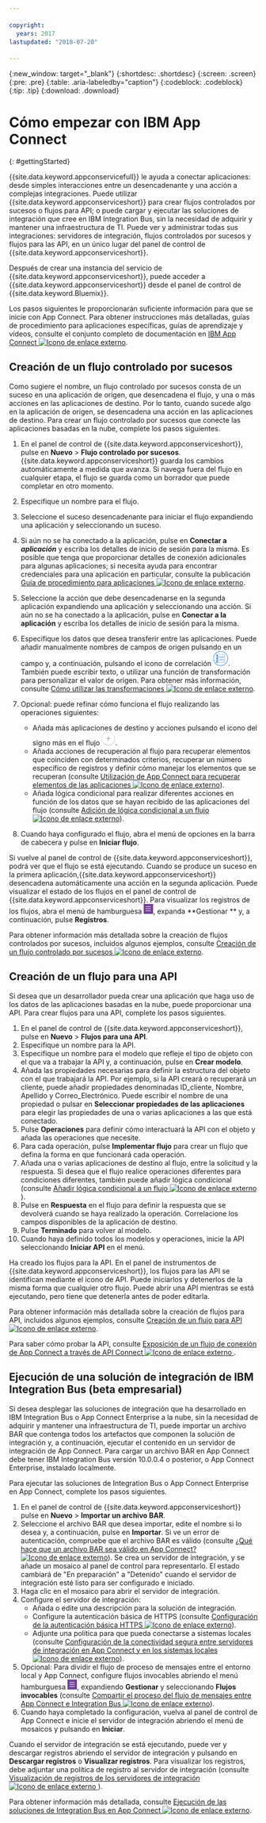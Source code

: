 ```yaml
---

copyright:
  years: 2017
lastupdated: "2018-07-20"

---
```


{:new_window: target="_blank"}
{:shortdesc: .shortdesc}
{:screen: .screen}
{:pre: .pre}
{:table: .aria-labeledby="caption"}
{:codeblock: .codeblock}
{:tip: .tip} 
{:download: .download}


# Cómo empezar con IBM App Connect
{: #gettingStarted}

{{site.data.keyword.appconservicefull}} le ayuda a conectar aplicaciones: desde simples interacciones entre un desencadenante y una acción a complejas integraciones.  Puede utilizar {{site.data.keyword.appconserviceshort}} para crear flujos controlados por sucesos o flujos para API; o puede cargar y ejecutar las soluciones de integración que cree en IBM Integration Bus, sin la necesidad de adquirir y mantener una infraestructura de TI.  Puede ver y administrar todas sus integraciones: servidores de integración, flujos controlados por sucesos y flujos para las API, en un único lugar del panel de control de {{site.data.keyword.appconserviceshort}}. 

Después de crear una instancia del servicio de {{site.data.keyword.appconserviceshort}}, puede acceder a {{site.data.keyword.appconserviceshort}} desde el panel de control de {{site.data.keyword.Bluemix}}.

Los pasos siguientes le proporcionarán suficiente información para que se inicie con App Connect.  Para obtener instrucciones más detalladas, guías de procedimiento para aplicaciones específicas, guías de aprendizaje y vídeos, consulte el conjunto completo de documentación en [IBM App Connect ![Icono de enlace externo](../../icons/launch-glyph.svg "Icono de enlace externo")](https://developer.ibm.com/integration/docs/app-connect/).

## Creación de un flujo controlado por sucesos

Como sugiere el nombre, un flujo controlado por sucesos consta de un suceso en una aplicación de origen, que desencadena el flujo, y una o más acciones en las aplicaciones de destino. Por lo tanto, cuando sucede algo en la aplicación de origen, se desencadena una acción en las aplicaciones de destino.  Para crear un flujo controlado por sucesos que conecte las aplicaciones basadas en la nube, complete los pasos siguientes.
1.  En el panel de control de {{site.data.keyword.appconserviceshort}}, pulse en **Nuevo** > **Flujo controlado por sucesos**.
    {{site.data.keyword.appconserviceshort}} guarda los cambios automáticamente a medida que avanza. Si navega fuera del flujo en cualquier etapa, el flujo se guarda como un borrador que puede completar en otro momento.
1.  Especifique un nombre para el flujo.
1.  Seleccione el suceso desencadenante para iniciar el flujo expandiendo una aplicación y seleccionando un suceso.
1.  Si aún no se ha conectado a la aplicación, pulse en **Conectar a _aplicación_** y escriba los detalles de inicio de sesión para la misma.
    Es posible que tenga que proporcionar detalles de conexión adicionales para algunas aplicaciones; si necesita ayuda para encontrar credenciales para una aplicación en particular, consulte la publicación [Guía de procedimiento para aplicaciones ![Icono de enlace externo](../../icons/launch-glyph.svg "Icono de enlace externo")](https://developer.ibm.com/integration/docs/app-connect/how-to-guides-for-apps/).
1.  Seleccione la acción que debe desencadenarse en la segunda aplicación expandiendo una aplicación y seleccionando una acción.
    Si aún no se ha conectado a la aplicación, pulse en **Conectar a la aplicación** y escriba los detalles de inicio de sesión para la misma.
1. Especifique los datos que desea transferir entre las aplicaciones.
    Puede añadir manualmente nombres de campos de origen pulsando en un campo y, a continuación, pulsando el icono de correlación ![Icono de correlación](/images/MappingIcon.jpg). También puede escribir texto, o utilizar una función de transformación para personalizar el valor de origen. Para obtener más información, consulte [Cómo utilizar las transformaciones ![Icono de enlace externo](../../icons/launch-glyph.svg "Icono de enlace externo")](https://developer.ibm.com/integration/docs/app-connect/faq/#faq_transforms).
1. Opcional: puede refinar cómo funciona el flujo realizando las operaciones siguientes:
    * Añada más aplicaciones de destino y acciones pulsando el icono del signo más en el flujo ![Icono de añadir aplicación](/images/AddApp.jpg).
    * Añada acciones de recuperación al flujo para recuperar elementos que coinciden con determinados criterios, recuperar un número específico de registros y definir cómo manejar los elementos que se recuperan (consulte [Utilización de App Connect para recuperar elementos de las aplicaciones ![Icono de enlace externo](../../icons/launch-glyph.svg "Icono de enlace externo")](https://developer.ibm.com/integration/docs/app-connect/tutorials-for-ibm-app-connect/using-ibm-app-connect-retrieve-items-applications/)).
    * Añada lógica condicional para realizar diferentes acciones en función de los datos que se hayan recibido de las aplicaciones del flujo (consulte [Adición de lógica condicional a un flujo ![Icono de enlace externo](../../icons/launch-glyph.svg "Icono de enlace externo")](https://developer.ibm.com/integration/docs/app-connect/tutorials-for-ibm-app-connect/adding-conditional-logic-flow/)).

1. Cuando haya configurado el flujo, abra el menú de opciones en la barra de cabecera y pulse en **Iniciar flujo**.

Si vuelve al panel de control de {{site.data.keyword.appconserviceshort}}, podrá ver que el flujo se está ejecutando.  Cuando se produce un suceso en la primera aplicación,{{site.data.keyword.appconserviceshort}} desencadena automáticamente una acción en la segunda aplicación. Puede visualizar el estado de los flujos en el panel de control de {{site.data.keyword.appconserviceshort}}.  Para visualizar los registros de los flujos, abra el menú de hamburguesa ![Icono de menú de hamburguesa](/images/HamburgerMenuSm.jpg), expanda **Gestionar ** y, a continuación, pulse **Registros**.

Para obtener información más detallada sobre la creación de flujos controlados por sucesos, incluidos algunos ejemplos, consulte [Creación de un flujo controlado por sucesos ![Icono de enlace externo](../../icons/launch-glyph.svg "Icono de enlace externo")](https://developer.ibm.com/integration/docs/app-connect/tutorials-for-ibm-app-connect/creating-event-driven-flow/).

## Creación de un flujo para una API

Si desea que un desarrollador pueda crear una aplicación que haga uso de los datos de las aplicaciones basadas en la nube, puede proporcionar una API. Para crear flujos para una API, complete los pasos siguientes.
1. En el panel de control de {{site.data.keyword.appconserviceshort}}, pulse en **Nuevo** > **Flujos para una API**.
1. Especifique un nombre para la API.
1. Especifique un nombre para el modelo que refleje el tipo de objeto con el que va a trabajar la API y, a continuación, pulse en **Crear modelo**.
1. Añada las propiedades necesarias para definir la estructura del objeto con el que trabajará la API.
    Por ejemplo, si la API creará o recuperará un cliente, puede añadir propiedades denominadas ID_cliente, Nombre, Apellido y Correo_Electrónico. Puede escribir el nombre de una propiedad o pulsar en **Seleccionar propiedades de las aplicaciones** para elegir las propiedades de una o varias aplicaciones a las que está conectado.
1. Pulse **Operaciones** para definir cómo interactuará la API con el objeto y añada las operaciones que necesite. 
1. Para cada operación, pulse **Implementar flujo** para crear un flujo que defina la forma en que funcionará cada operación. 
1. Añada una o varias aplicaciones de destino al flujo, entre la solicitud y la respuesta. 
    Si desea que el flujo realice operaciones diferentes para condiciones diferentes, también puede añadir lógica condicional (consulte [Añadir lógica condicional a un
flujo ![Icono de enlace externo](../../icons/launch-glyph.svg "Icono de enlace externo")](https://developer.ibm.com/integration/docs/app-connect/tutorials-for-ibm-app-connect/adding-conditional-logic-flow/)).
1. Pulse en **Respuesta** en el flujo para definir la respuesta que se devolverá cuando se haya realizado la operación. Correlacione los campos disponibles de la aplicación de destino. 
1. Pulse **Terminado** para volver al modelo.
1. Cuando haya definido todos los modelos y operaciones, inicie la API seleccionando **Iniciar API** en el menú. 

Ha creado los flujos para la API. En el panel de instrumentos de {{site.data.keyword.appconserviceshort}}, los flujos para las API se identifican mediante el icono de API. Puede iniciarlos y detenerlos de la misma forma que cualquier otro flujo. Puede abrir una API mientras se está ejecutando, pero tiene que detenerla antes de poder editarla.

Para obtener información más detallada sobre la creación de flujos para API, incluidos algunos ejemplos, consulte [Creación de un flujo para API ![Icono de enlace externo](../../icons/launch-glyph.svg "Icono de enlace externo")](https://developer.ibm.com/integration/docs/app-connect/tutorials-for-ibm-app-connect/creating-flows-api/).

Para saber cómo probar la API, consulte [Exposición de un flujo de conexión de App Connect a través de API Connect ![Icono de enlace externo](../../icons/launch-glyph.svg "Icono de enlace externo") ](https://developer.ibm.com/integration/blog/2017/08/29/exposing-app-connect-flow-api-connect/).


## Ejecución de una solución de integración de IBM Integration Bus (beta empresarial)

Si desea desplegar las soluciones de integración que ha desarrollado en IBM Integration Bus o App Connect Enterprise a la nube, sin la necesidad de adquirir y mantener una infraestructura de TI, puede importar un archivo BAR que contenga todos los artefactos que componen la solución de integración y, a continuación, ejecutar el contenido en un servidor de integración de App Connect. Para cargar un archivo BAR en App Connect debe tener IBM Integration Bus versión 10.0.0.4 o posterior, o App Connect Enterprise, instalado localmente.

Para ejecutar las soluciones de Integration Bus o App Connect Enterprise en App Connect, complete los pasos siguientes.
1. En el panel de control de {{site.data.keyword.appconserviceshort}} pulse en **Nuevo** > **Importar un archivo BAR**.
1. Seleccione el archivo BAR que desea importar, edite el nombre si lo desea y, a continuación, pulse en **Importar**. 
    Si ve un error de autenticación, compruebe que el archivo BAR es válido (consulte [¿Qué hace que un archivo BAR sea válido en App Connect? ![Icono de enlace externo](../../icons/launch-glyph.svg "Icono de enlace externo")](https://developer.ibm.com/integration/docs/app-connect/tutorials-for-ibm-app-connect/running-your-ibm-integration-bus-solutions-in-ibm-app-connect-enterprise-beta-plan/what-makes-a-bar-file-valid-for-app-connect-app-connect-enterprise-beta)).
    Se crea un servidor de integración, y se añade un mosaico al panel de control para representarlo. El estado cambiará de "En preparación" a "Detenido" cuando el servidor de integración esté listo para ser configurado e iniciado. 
1. Haga clic en el mosaico para abrir el servidor de integración.
1. Configure el servidor de integración:
    * Añada o edite una descripción para la solución de integración.
    * Configure la autenticación básica de HTTPS (consulte [Configuración de la autenticación básica HTTPS ![Icono de enlace externo](../../icons/launch-glyph.svg "Icono de enlace externo")](https://developer.ibm.com/integration/docs/app-connect/tutorials-for-ibm-app-connect/running-your-ibm-integration-bus-solutions-in-ibm-app-connect-enterprise-beta-plan/configuring-https-basic-authentication-app-connect-enterprise-beta)).
    * Adjunte una política para que pueda conectarse a sistemas locales (consulte [Configuración de la conectividad segura entre servidores de integración en App Connect y en los sistemas locales ![Icono de enlace externo](../../icons/launch-glyph.svg "Icono de enlace externo")](https://developer.ibm.com/integration/docs/app-connect/tutorials-for-ibm-app-connect/running-your-ibm-integration-bus-solutions-in-ibm-app-connect-enterprise-beta-plan/configuring-secure-connectivity-between-integration-servers-on-app-connect-and-on-premises-systems-app-connect-enterprise-beta)).
1. Opcional: Para dividir el flujo de proceso de mensajes entre el entorno local y App Connect, configure flujos invocables abriendo el menú hamburguesa ![Icono de menú hamburguesa](/images/HamburgerMenuSm.jpg), expandiendo **Gestionar** y seleccionando **Flujos invocables** (consulte [Compartir el proceso del flujo de mensajes entre App Connect e Integration Bus ![Icono de enlace externo](../../icons/launch-glyph.svg "Icono de enlace externo")](https://developer.ibm.com/integration/docs/app-connect/tutorials-for-ibm-app-connect/running-your-ibm-integration-bus-solutions-in-ibm-app-connect-enterprise-beta-plan/sharing-message-flow-processing-between-app-connect-and-integration-bus-app-connect-enterprise-beta)).
1. Cuando haya completado la configuración, vuelva al panel de control de App Connect e inicie el servidor de integración abriendo el menú de mosaicos y pulsando en **Iniciar**.

Cuando el servidor de integración se está ejecutando, puede ver y descargar registros abriendo el servidor de integración y pulsando en **Descargar registros** o **Visualizar registros**. Para visualizar los registros, debe adjuntar una política de registro al servidor de integración (consulte [Visualización de registros de los servidores de integración ![Icono de enlace externo](../../icons/launch-glyph.svg "Icono de enlace externo") ](https://developer.ibm.com/integration/docs/app-connect/tutorials-for-ibm-app-connect/running-your-ibm-integration-bus-solutions-in-ibm-app-connect-enterprise-beta-plan/viewing-logs-for-your-integration-servers-in-app-connect-enterprise-beta)).

Para obtener información más detallada, consulte [Ejecución de las soluciones de Integration Bus en App Connect ![Icono de enlace externo](../../icons/launch-glyph.svg "Icono de enlace externo")](https://developer.ibm.com/integration/docs/app-connect/tutorials-for-ibm-app-connect/running-your-ibm-integration-bus-solutions-in-ibm-app-connect-enterprise-beta-plan).

